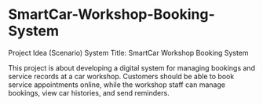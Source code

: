 # SmartCar-Workshop-Booking-System
Project Idea (Scenario)
System Title: SmartCar Workshop Booking System

This project is about developing a digital system for managing bookings and service records at a car workshop. Customers should be able to book service appointments online, while the workshop staff can manage bookings, view car histories, and send reminders.


